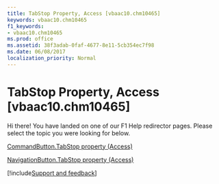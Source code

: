 ```yaml
---
title: TabStop Property, Access [vbaac10.chm10465]
keywords: vbaac10.chm10465
f1_keywords:
- vbaac10.chm10465
ms.prod: office
ms.assetid: 38f3adab-0faf-4677-8e11-5cb354ec7f98
ms.date: 06/08/2017
localization_priority: Normal
---
```



# TabStop Property, Access [vbaac10.chm10465]

Hi there! You have landed on one of our F1 Help redirector pages. Please select the topic you were looking for below.

[CommandButton.TabStop property (Access)](http://msdn.microsoft.com/library/ec624311-cad4-87b7-e697-053c939a078a%28Office.15%29.aspx)

[NavigationButton.TabStop property (Access)](http://msdn.microsoft.com/library/615492c6-d953-3c0d-21c4-b9f233743aa6%28Office.15%29.aspx)

[!include[Support and feedback](~/includes/feedback-boilerplate.md)]